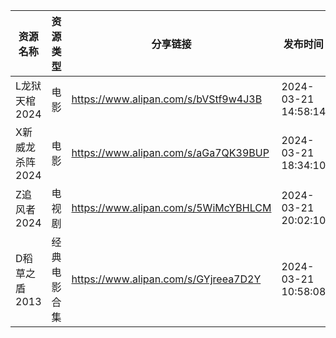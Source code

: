 | 资源名称       | 资源类型   | 分享链接                                 | 发布时间                |
| ---------- | ------ | ------------------------------------ | ------------------- |
| L龙狱天棺2024  | 电影     | https://www.alipan.com/s/bVStf9w4J3B | 2024-03-21 14:58:14 |
| X新威龙杀阵2024 | 电影     | https://www.alipan.com/s/aGa7QK39BUP | 2024-03-21 18:34:10 |
| Z追风者2024   | 电视剧    | https://www.alipan.com/s/5WiMcYBHLCM | 2024-03-21 20:02:10 |
| D稻草之盾2013  | 经典电影合集 | https://www.alipan.com/s/GYjreea7D2Y | 2024-03-21 10:58:08 |
